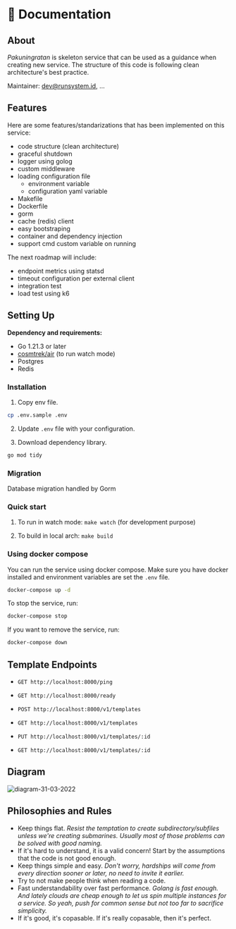 # :green_book: Documentation

## About

_Pakuningratan_ is skeleton service that can be used as a guidance when creating new service. The structure of this code is following clean architecture's best practice.

Maintainer: dev@runsystem.id, ...

## Features

Here are some features/standarizations that has been implemented on this service:

- code structure (clean architecture)
- graceful shutdown
- logger using golog
- custom middleware
- loading configuration file
  - environment variable
  - configuration yaml variable
- Makefile
- Dockerfile
- gorm
- cache (redis) client
- easy bootstraping
- container and dependency injection
- support cmd custom variable on running

The next roadmap will include:

- endpoint metrics using statsd
- timeout configuration per external client
- integration test
- load test using k6

## Setting Up

**Dependency and requirements:**

- Go 1.21.3 or later
- [cosmtrek/air](https://github.com/cosmtrek/air) (to run watch mode)
- Postgres
- Redis

### Installation

1. Copy env file.

```bash
cp .env.sample .env
```

2. Update `.env` file with your configuration.

3. Download dependency library.

```bash
go mod tidy
```

### Migration

Database migration handled by Gorm

### Quick start

1. To run in watch mode: `make watch` (for development purpose)

2. To build in local arch: `make build`

### Using docker compose

You can run the service using docker compose. Make sure you have docker installed and environment variables are set the `.env` file.

```bash
docker-compose up -d
```

To stop the service, run:

```bash
docker-compose stop
```

If you want to remove the service, run:

```bash
docker-compose down
```

## Template Endpoints

- `GET http://localhost:8000/ping`

- `GET http://localhost:8000/ready`

- `POST http://localhost:8000/v1/templates`

- `GET http://localhost:8000/v1/templates`

- `PUT http://localhost:8000/v1/templates/:id`

- `GET http://localhost:8000/v1/templates/:id`

## Diagram

![diagram-31-03-2022](/assets/arch_diagram.png)

## Philosophies and Rules

- Keep things flat. _Resist the temptation to create subdirectory/subfiles unless we're creating submarines. Usually most of those problems can be solved with good naming._
- If it's hard to understand, it is a valid concern! Start by the assumptions that the code is not good enough.
- Keep things simple and easy. _Don't worry, hardships will come from every direction sooner or later, no need to invite it earlier._
- Try to not make people think when reading a code.
- Fast understandability over fast performance. _Golang is fast enough. And lately clouds are cheap enough to let us spin multiple instances for a service. So yeah, push for common sense but not too far to sacrifice simplicity._
- If it's good, it's copasable. If it's really copasable, then it's perfect.
